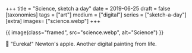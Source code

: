 +++
title = "Science, sketch a day"
date = 2019-06-25
draft =  false
[taxonomies]
tags = ["art"]
medium = ["digital"]
series = ["sketch-a-day"]
[extra]
images= ["science.webp"]
+++

{{ image(class="framed", src="science.webp", alt="Science") }}

🍎 "Eureka!" Newton's apple. Another digital painting from life.
